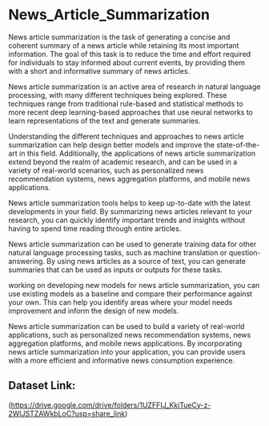 # News_Article_Summarization

  News article summarization is the task of generating a concise and coherent summary of a news article while retaining its most important information. The goal of this task is to reduce the time and effort required for individuals to stay informed about current events, by providing them with a short and informative summary of news articles.

  News article summarization is an active area of research in natural language processing, with many different techniques being explored. These techniques range from traditional rule-based and statistical methods to more recent deep learning-based approaches that use neural networks to learn representations of the text and generate summaries.

  Understanding the different techniques and approaches to news article summarization can help design better models and improve the state-of-the-art in this field. Additionally, the applications of news article summarization extend beyond the realm of academic research, and can be used in a variety of real-world scenarios, such as personalized news recommendation systems, news aggregation platforms, and mobile news applications.

  News article summarization tools helps to keep up-to-date with the latest developments in your field. By summarizing news articles relevant to your research, you can quickly identify important trends and insights without having to spend time reading through entire articles.
  
  News article summarization can be used to generate training data for other natural language processing tasks, such as machine translation or question-answering. By using news articles as a source of text, you can generate summaries that can be used as inputs or outputs for these tasks.
  
  working on developing new models for news article summarization, you can use existing models as a baseline and compare their performance against your own. This can help you identify areas where your model needs improvement and inform the design of new models.
  
  News article summarization can be used to build a variety of real-world applications, such as personalized news recommendation systems, news aggregation platforms, and mobile news applications. By incorporating news article summarization into your application, you can provide users with a more efficient and informative news consumption experience.

## Dataset Link:
(https://drive.google.com/drive/folders/1UZFFIJ_KkiTueCy-z-2WlJSTZAWkbLoC?usp=share_link)
